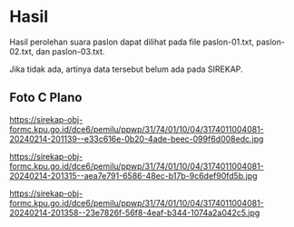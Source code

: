 # Hasil

Hasil perolehan suara paslon dapat dilihat pada file paslon-01.txt, paslon-02.txt, dan paslon-03.txt.

Jika tidak ada, artinya data tersebut belum ada pada SIREKAP.

## Foto C Plano

https://sirekap-obj-formc.kpu.go.id/dce6/pemilu/ppwp/31/74/01/10/04/3174011004081-20240214-201139--e33c616e-0b20-4ade-beec-099f6d008edc.jpg

https://sirekap-obj-formc.kpu.go.id/dce6/pemilu/ppwp/31/74/01/10/04/3174011004081-20240214-201315--aea7e791-6586-48ec-b17b-9c6def90fd5b.jpg

https://sirekap-obj-formc.kpu.go.id/dce6/pemilu/ppwp/31/74/01/10/04/3174011004081-20240214-201358--23e7826f-56f8-4eaf-b344-1074a2a042c5.jpg
